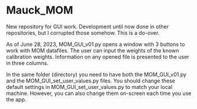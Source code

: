 # Mauck_MOM
New repository for GUI work. Development until now done in other repositories, but I corrupted those somehow. This is a do-over.
 
As of June 28, 2023, MOM_GUI_v01.py opens a window with 3 buttons to work with MOM datafiles. The user can input the weights of the known calibration weights. Information on any opened file is presented to the user in three columns. 

In the same folder (directory) you need to have both the MOM_GUI_v01.py and the MOM_GUI_set_user_values.py files. You should change these default settings in MOM_GUI_set_user_values.py to match your local machine. However, you can also change them on-screen each time you use the app.
